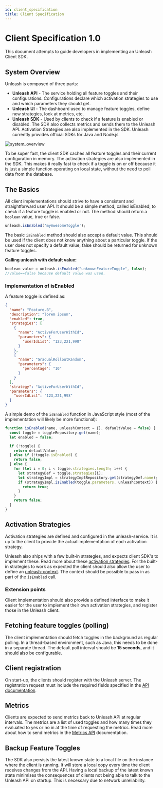 ```yaml
---
id: client_specification
title: Client Specification
---
```


# Client Specification 1.0

This document attempts to guide developers in implementing an Unleash Client SDK.

## System Overview

Unleash is composed of three parts:

- **Unleash API** - The service holding all feature toggles and their configurations. Configurations declare which activation strategies to use and which parameters they should get.
- **Unleash UI** - The dashboard used to manage feature toggles, define new strategies, look at metrics, etc.
- **Unleash SDK** - Used by clients to check if a feature is enabled or disabled. The SDK also collects metrics and sends them to the Unleash API. Activation Strategies are also implemented in the SDK. Unleash currently provides official SDKs for Java and Node.js

![system_overview](https://raw.githubusercontent.com/Unleash/unleash/master/docs/assets/unleash-diagram.png 'System Overview')

To be super fast, the client SDK caches all feature toggles and their current configuration in memory. The activation strategies are also implemented in the SDK. This makes it really fast to check if a toggle is on or off because it is just a simple function operating on local state, without the need to poll data from the database.

## The Basics

All client implementations should strive to have a consistent and straightforward user API. It should be a simple method, called isEnabled, to check if a feature toggle is enabled or not. The method should return a `boolean` value, true or false.

```javascript
unleash.isEnabled('myAwesomeToggle');
```

The basic `isEnabled` method should also accept a default value. This should be used if the client does not know anything about a particular toggle. If the user does not specify a default value, false should be returned for unknown feature toggles.

**Calling unleash with default value:**

```javascript
boolean value = unleash.isEnabled("unknownFeatureToggle", false);
//value==false because default value was used.
```

### Implementation of isEnabled

A feature toggle is defined as:

```json
{
  "name": "Feature.B",
  "description": "lorem ipsum",
  "enabled": true,
  "strategies": [
    {
      "name": "ActiveForUserWithId",
      "parameters": {
        "userIdList": "123,221,998"
      }
    },
    {
      "name": "GradualRolloutRandom",
      "parameters": {
        "percentage": "10"
      }
    }
  ],
  "strategy": "ActiveForUserWithId",
  "parameters": {
    "userIdList": "123,221,998"
  }
}
```

A simple demo of the `isEnabled`  function in JavaScript style (most of the implementation will likely be more functional):

```javascript
function isEnabled(name, unleashContext = {}, defaultValue = false) {
  const toggle = toggleRepository.get(name);
  let enabled = false;

  if (!toggle) {
    return defaultValue;
  } else if (!toggle.isEnabled) {
    return false;
  } else {
    for (let i = 0; i < toggle.strategies.length; i++) {
      let strategyDef = toggle.strategies[i];
      let strategyImpl = strategyImplRepository.get(strategyDef.name);
      if (strategyImpl.isEnabled(toggle.parameters, unleashContext)) {
        return true;
      }
    }
    return false;
  }
}
```

## Activation Strategies

Activation strategies are defined and configured in the unleash-service. It is up to the client to provide the actual implementation of each activation strategy.

Unleash also ships with a few built-in strategies, and expects client SDK's to implement these.  Read more about these [activation strategies](activation-strategies.md). For the built-in strategies to work as expected the client should also allow the user to define an [unleash-context](unleash-context.md). The context should be possible to pass in as part of the `isEnabled` call.

### Extension points

Client implementation should also provide a defined interface to make it easier for the user to implement their own activation strategies, and register those in the Unleash client.

## Fetching feature toggles (polling)

The client implementation should fetch toggles in the background as regular polling. In a thread-based environment, such as Java, this needs to be done in a separate thread. The default poll interval should be **15 seconds**, and it should also be configurable.

## Client registration

On start-up, the clients should register with the Unleash server. The registration request must include the required fields specified in the [API documentation](api/client/register-api.md).

## Metrics

Clients are expected to send metrics back to Unleash API at regular intervals. The metrics are a list of used toggles and how many times they evaluated to yes or no in at the time of requesting the metrics. Read more about how to send metrics in the [Metrics API](api/client/metrics-api.md) documentation.

## Backup Feature Toggles

The SDK also persists the latest known state to a local file on the instance where the client is running. It will store a local copy every time the client receives changes from the API. Having a local backup of the latest known state minimises the consequences of clients not being able to talk to the Unleash API on startup. This is necessary due to network unreliability.
